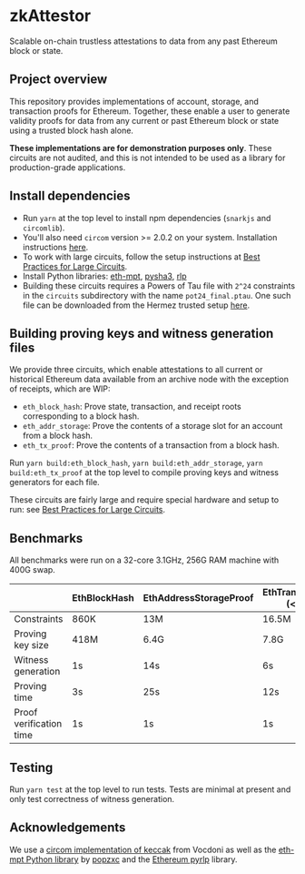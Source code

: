 # zkAttestor

Scalable on-chain trustless attestations to data from any past Ethereum block or state.

## Project overview

This repository provides implementations of account, storage, and transaction proofs for
Ethereum.  Together, these enable a user to generate validity proofs for data from any
current or past Ethereum block or state using a trusted block hash alone.

**These implementations are for demonstration purposes only**.  These circuits are not
audited, and this is not intended to be used as a library for production-grade applications.

## Install dependencies

* Run `yarn` at the top level to install npm dependencies (`snarkjs` and `circomlib`).
* You'll also need `circom` version >= 2.0.2 on your system. Installation instructions [here](https://docs.circom.io/getting-started/installation).
* To work with large circuits, follow the setup instructions at [Best Practices for Large Circuits](https://hackmd.io/V-7Aal05Tiy-ozmzTGBYPA).
* Install Python libraries: [eth-mpt](https://pypi.org/project/eth-mpt), [pysha3](https://pypi.org/project/pysha3),
[rlp](https://pypi.org/project/rlp)
* Building these circuits requires a Powers of Tau file with `2^24` constraints in the `circuits` subdirectory with the name `pot24_final.ptau`. One such file can be downloaded from the Hermez trusted setup [here](https://github.com/iden3/snarkjs#7-prepare-phase-2).

## Building proving keys and witness generation files

We provide three circuits, which enable attestations to all current or
historical Ethereum data available from an archive node with the exception of receipts,
which are WIP:

* `eth_block_hash`: Prove state, transaction, and receipt roots corresponding to a block hash.
* `eth_addr_storage`: Prove the contents of a storage slot for an account from a block hash.
* `eth_tx_proof`: Prove the contents of a transaction from a block hash.

Run `yarn build:eth_block_hash`, `yarn build:eth_addr_storage`, `yarn build:eth_tx_proof` at the
top level to compile proving keys and witness generators for each file.

These circuits are fairly large and require special hardware and setup to run: see
[Best Practices for Large Circuits](https://hackmd.io/V-7Aal05Tiy-ozmzTGBYPA).

## Benchmarks

All benchmarks were run on a 32-core 3.1GHz, 256G RAM machine with 400G swap.

||EthBlockHash|EthAddressStorageProof|EthTransactionProof (< 7.5 kB)|
|---|---|---|---|
|Constraints                          |860K| 13M|16.5M|
|Proving key size                     |418M   |6.4G|7.8G|
|Witness generation                   |1s   |14s    |6s |
|Proving time                         |3s    |25s     |12s|
|Proof verification time              |1s    |1s    |1s |

## Testing

Run `yarn test` at the top level to run tests. Tests are minimal at present and only test
correctness of witness generation.

## Acknowledgements

We use a [circom implementation of keccak](https://github.com/vocdoni/keccak256-circom) from Vocdoni
as well as the [eth-mpt Python library](https://pypi.org/project/eth-mpt) by [popzxc](https://github.com/popzxc)
and the [Ethereum pyrlp](https://github.com/ethereum/pyrlp) library.